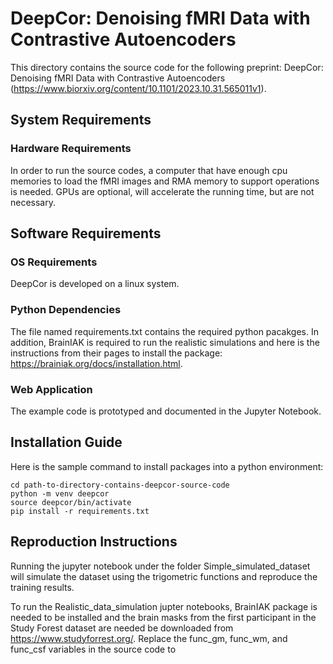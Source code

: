 # DeepCor: Denoising fMRI Data with Contrastive Autoencoders
This directory contains the source code for the following preprint: DeepCor: Denoising fMRI Data with Contrastive Autoencoders (https://www.biorxiv.org/content/10.1101/2023.10.31.565011v1).

## System Requirements
### Hardware Requirements
In order to run the source codes, a computer that have enough cpu memories to load the fMRI images and RMA memory to support operations is needed. GPUs are optional, will accelerate the running time, but are not necessary.

## Software Requirements
### OS Requirements
DeepCor is developed on a linux system.

### Python Dependencies
The file named requirements.txt contains the required python pacakges. In addition, BrainIAK is required to run the realistic simulations and here is the instructions from their pages to install the package: https://brainiak.org/docs/installation.html.

### Web Application
The example code is prototyped and documented in the Jupyter Notebook.

## Installation Guide
Here is the sample command to install packages into a python environment:
```
cd path-to-directory-contains-deepcor-source-code
python -m venv deepcor
source deepcor/bin/activate
pip install -r requirements.txt
```

## Reproduction Instructions
Running the jupyter notebook under the folder Simple_simulated_dataset will simulate the dataset using the trigometric functions and reproduce the training results.

To run the Realistic_data_simulation jupter notebooks, BrainIAK package is needed to be installed and the brain masks from the first participant in the Study Forest dataset are needed be downloaded from https://www.studyforrest.org/. Replace the func_gm, func_wm, and func_csf variables in the source code to 

